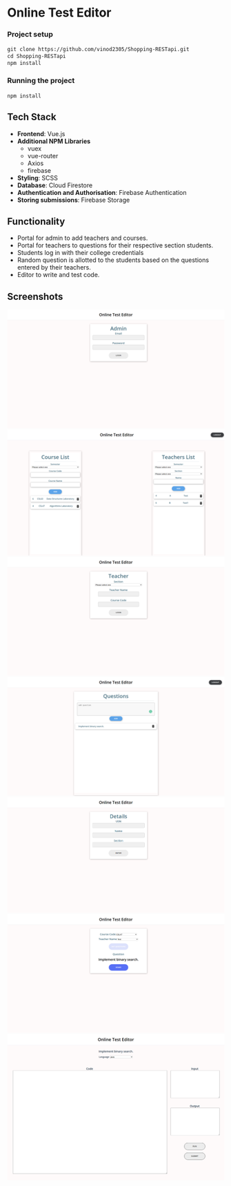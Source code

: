 # Online Test Editor

### Project setup

```
git clone https://github.com/vinod2305/Shopping-RESTapi.git
cd Shopping-RESTapi
npm install
```

### Running the project
```
npm install
```


## Tech Stack
- **Frontend**: Vue.js
- **Additional NPM Libraries**
   - vuex
   - vue-router
   - Axios
   - firebase
- **Styling**: SCSS 
- **Database**: Cloud Firestore
- **Authentication and Authorisation**: Firebase Authentication
- **Storing submissions**: Firebase Storage



## Functionality 
+ Portal for admin to add teachers and courses.
+ Portal for teachers to questions for their respective section students.
+ Students log in with their college credentials
+ Random question is allotted to the students based on the questions entered by their teachers.
+ Editor to write and test code.


## Screenshots
![Admin Page](screenshots/1.png)
![Admin portal Page](screenshots/2.png)
![Teachers Page](screenshots/3.png)
![Teachers portal Page](screenshots/4.png)
![Students Page](screenshots/7.png)
![Questions Page](screenshots/5.png)
![Editor Page](screenshots/6.png)
